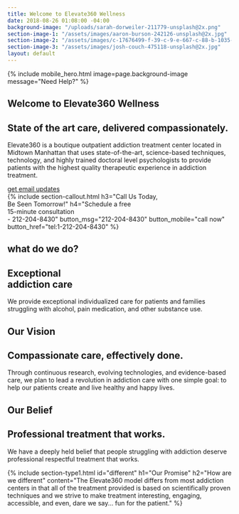 ```yaml
---
title: Welcome to Elevate360 Wellness
date: 2018-08-26 01:08:00 -04:00
background-image: "/uploads/sarah-dorweiler-211779-unsplash@2x.png"
section-image-1: "/assets/images/aaron-burson-242126-unsplash@2x.jpg"
section-image-2: "/assets/images/c-17676499-f-39-c-9-e-667-c-88-b-1035-af-430-f-copy@2x.jpg"
section-image-3: "/assets/images/josh-couch-475118-unsplash@2x.jpg"
layout: default
---
```


{% include mobile_hero.html image=page.background-image message="Need Help?" %}

<section id="homepage_1" class="hero" style="background-image: url('{{ page.background-image }}')">
    <div class="section-content">
        <div class="section-content-inner">
            <h1>Welcome to Elevate360 Wellness</h1>
            <h2>State of the art care, delivered compassionately.</h2>
            <p>
                Elevate360 is a boutique outpatient addiction treatment center located in Midtown Manhattan that uses state-of-the-art, science-based techniques, technology, and highly trained doctoral level psychologists to provide patients with the highest quality therapeutic experience in addiction treatment.
            </p>
            <a class="button rounded" href="/contact">get email updates</a>
        </div>
    </div>
</section>
{% include section-callout.html
    h3="Call Us Today, <br class='only-mobile' />Be Seen Tomorrow!"
    h4="Schedule a free <br class='only-mobile' />15-minute consultation <br class='only-mobile' /><span class='only-desktop'>- </span>212-204-8430"
    button_msg="212-204-8430"
    button_mobile="call now"
    button_href="tel:1-212-204-8430"
%}
<section class="home-section" id="what_we_do">
    <div class="section-text">
        <div class="section-text-inner">
            <h1 class="small">what do we do?</h1>
            <h2>Exceptional <br class='only-desktop' />addiction care</h2>
            <p>We provide exceptional individualized care for patients and families struggling with alcohol, pain medication, and other substance use.</p>
            <!-- <a class="learn-more">Learn More &#x2192;</a> -->
        </div>
    </div>
    <div class="section-image" style="background-image: url('{{ page.section-image-1 }}')">
    </div>
</section>
<section class="home-section" id="our_vision">
    <div class="section-image" style="background-image: url('{{ page.section-image-2 }}')"></div>
    <div class="section-text">
        <div class="section-text-inner">
            <h1 class="small">Our Vision</h1>
            <h2>Compassionate care, effectively done.</h2>
            <p>Through continuous research, evolving technologies, and evidence-based care, we plan to lead a revolution in addiction care with one simple goal: to help our patients create and live healthy and happy lives.</p>
            <!-- <a class="learn-more">Learn More &#x2192;</a> -->
        </div>
    </div>
</section>
<section class="home-section" id="our_belief">
    <div class="section-text">
        <div class="section-text-inner">
            <h1 class="small">Our Belief</h1>
            <h2>Professional treatment that works.</h2>
            <p>We have a deeply held belief that people struggling with addiction deserve professional respectful treatment that works.</p>
            <!-- <a class="learn-more">Learn More &#x2192;</a> -->
        </div>
    </div>
    <div class="section-image" style="background-image: url('{{ page.section-image-3 }}')"></div>
</section>

{% include section-type1.html
    id="different"
    h1="Our Promise"
    h2="How are we different"
    content="The Elevate360 model differs from most addiction centers in that all of the treatment provided is based on scientifically proven techniques and we strive to make treatment interesting, engaging, accessible, and even, dare we say... fun for the patient."
%}
